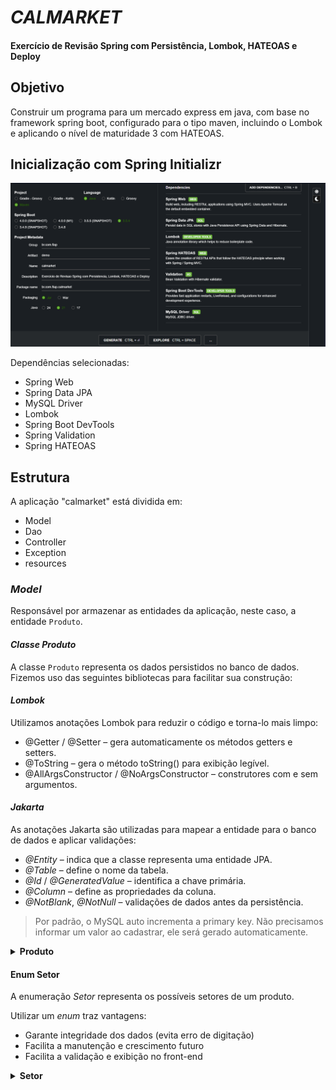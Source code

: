 # $CALMARKET$

#### Exercício de Revisão Spring com Persistência, Lombok, HATEOAS e Deploy

## **Objetivo**

Construir um programa para um mercado express em java, com base no framework spring boot, configurado para o tipo maven, incluindo o Lombok e aplicando o nível de maturidade 3 com HATEOAS.

## **Inicialização com Spring Initializr**

![SpringIo](./img/springinitializr.png)

Dependências selecionadas:

- Spring Web
- Spring Data JPA
- MySQL Driver
- Lombok
- Spring Boot DevTools
- Spring Validation
- Spring HATEOAS

## **Estrutura**

A aplicação "calmarket" está dividida em:

- Model
- Dao
- Controller
- Exception
- resources

### _Model_

Responsável por armazenar as entidades da aplicação, neste caso, a entidade `Produto`.

#### _Classe Produto_

A classe `Produto` representa os dados persistidos no banco de dados. Fizemos uso das seguintes bibliotecas para facilitar sua construção:

#### _Lombok_

Utilizamos anotações Lombok para reduzir o código e torna-lo mais limpo:

- @Getter / @Setter – gera automaticamente os métodos getters e setters.
- @ToString – gera o método toString() para exibição legível.
- @AllArgsConstructor / @NoArgsConstructor – construtores com e sem argumentos.

#### _Jakarta_

As anotações Jakarta são utilizadas para mapear a entidade para o banco de dados e aplicar validações:

- _@Entity_ – indica que a classe representa uma entidade JPA.
- _@Table_ – define o nome da tabela.
- _@Id_ / _@GeneratedValue_ – identifica a chave primária.
- _@Column_ – define as propriedades da coluna.
- _@NotBlank_, _@NotNull_ – validações de dados antes da persistência.

> Por padrão, o MySQL auto incrementa a primary key. Não precisamos informar um valor ao cadastrar, ele será gerado automaticamente.

<details>
  <summary><b>Produto</b></summary>

```java
package br.com.fiap.calmarket.Model;

import jakarta.persistence.*;
import jakarta.validation.constraints.DecimalMin;
import jakarta.validation.constraints.NotBlank;
import lombok.*;

import java.math.BigDecimal;

@Getter
@Setter
@ToString
@AllArgsConstructor
@NoArgsConstructor
@Entity
@Table(name = "CM_TB_PRODUTO")
public class Produto {

    @Id
    @Column(name = "ID", unique = true, nullable = false)
    @GeneratedValue(strategy = GenerationType.IDENTITY)
    private int id;

    @Column(name = "NOME", nullable = false)
    @NotBlank(message = "Campo de 'NOME' é obrigatório")
    private String nome;

    @Column(name = "TIPO", nullable = false)
    @NotBlank(message = "Campo de 'TIPO' é obrigatório")
    private String tipo;

    @Column(name = "SETOR", nullable = false)
    @Enumerated(EnumType.STRING)
    private Setor setor;

    @Column(name = "TAMANHO", nullable = false)
    @NotBlank(message = "Campo de 'TAMANHO' é obrigatório")
    private String tamanho;

    @Column(name = "PRECO", nullable = false, precision = 10, scale = 2)
    @DecimalMin(value = "0.0", inclusive = false, message = "O preço deve ser maior que zero")
    private BigDecimal preco;
}

```

</details>

#### **Enum Setor**

A enumeração _Setor_ representa os possíveis setores de um produto.

Utilizar um _enum_ traz vantagens:

- Garante integridade dos dados (evita erro de digitação)
- Facilita a manutenção e crescimento futuro
- Facilita a validação e exibição no front-end

<details>
  <summary><b>Setor</b></summary>

```java
package br.com.fiap.calmarket.Model;

public enum Setor {
    LIMPEZA, HORTIFRUTI, PANIFICADORA, ALIMENTOS, UTENSILIOS, BEBIDAS
}
```

</details>
